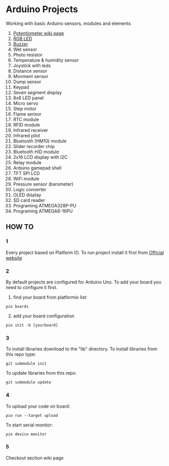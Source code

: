 # Arduino Projects
Working with basic Arduino sensors, modules and elements

1) [Potentiometer wiki page](https://github.com/mishaszu/arduino_project/wiki/01-Potentiometer)
2) [RGB LED](https://github.com/mishaszu/arduino_projects/wiki/02-RGB-LED)
4) [Buzzer](https://github.com/mishaszu/arduino_projects/wiki/03-Buzzer)
5) Wet sensor
6) Photo resistor
7) Temperature & humidity sensor
8) Joystick with leds
9) Distance sensor
10) Movment sensor
11) Dump sensor
12) Keypad
13) Seven segment display
14) 8x8 LED panel
15) Micro servo
16) Step motor
17) Flame sensor
18) RTC module
19) RFID module
20) Infrared receiver
21) Infrared pilot
22) Bluetooth (HM10) module
23) Slider recorder chip
24) Bluetooth HID module
25) 2x16 LCD display with I2C
26) Relay module
27) Arduino gamepad shell
28) TFT SPI LCD
29) WiFi module
30) Pressure sensor (barometer)
31) Logic converter
32) OLED display
33) SD card reader
34) Programing ATMEGA328P-PU
35) Programing ATMEGA8-16PU

## HOW TO
### 1
Every project based on Platform IO.
To run project install it first from [Official website](http://docs.platformio.org/en/latest/installation.html)

### 2
By default projects are configured for Arduino Uno.
To add your board you need to configure it first.
1) find your board from platformio list:
```
pio boards
```
2) add your board configuration
```
pio init -b [yourboard]
```

### 3
To install libraries download to the "lib" directory.
To install libraries from this repo type:
```
git submodule init
```
To update libraries from this repo:
```
git submodule update
```

### 4
To upload your code on board:
```
pio run --target upload
```
To start serial monitor:
```
pio device monitor
```

### 5
Checkout section wiki page
